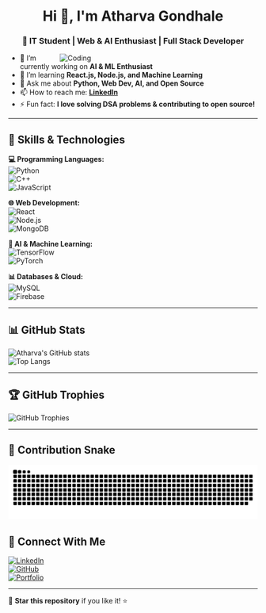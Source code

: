 <h1 align="center">Hi 👋, I'm Atharva Gondhale</h1>
<h3 align="center">🚀 IT Student | Web & AI Enthusiast | Full Stack Developer</h3>

<img align="right" alt="Coding" width="400" src="https://media.giphy.com/media/qgQUggAC3Pfv687qPC/giphy.gif">

- 🔭 I’m currently working on **AI & ML Enthusiast**  
- 🌱 I’m learning **React.js, Node.js, and Machine Learning**  
- 💬 Ask me about **Python, Web Dev, AI, and Open Source**  
- 📫 How to reach me: **[LinkedIn](https://linkedin.com/in/yourprofile)**  
- ⚡ Fun fact: **I love solving DSA problems & contributing to open source!**  

---

## 🚀 Skills & Technologies  

**💻 Programming Languages:**  
![Python](https://img.shields.io/badge/Python-3776AB?style=flat&logo=python&logoColor=white)  
![C++](https://img.shields.io/badge/C%2B%2B-00599C?style=flat&logo=c%2B%2B&logoColor=white)  
![JavaScript](https://img.shields.io/badge/JavaScript-F7DF1E?style=flat&logo=javascript&logoColor=black)  

**🌐 Web Development:**  
![React](https://img.shields.io/badge/React-61DAFB?style=flat&logo=react&logoColor=black)  
![Node.js](https://img.shields.io/badge/Node.js-339933?style=flat&logo=node.js&logoColor=white)  
![MongoDB](https://img.shields.io/badge/MongoDB-4EA94B?style=flat&logo=mongodb&logoColor=white)  

**🤖 AI & Machine Learning:**  
![TensorFlow](https://img.shields.io/badge/TensorFlow-FF6F00?style=flat&logo=tensorflow&logoColor=white)  
![PyTorch](https://img.shields.io/badge/PyTorch-EE4C2C?style=flat&logo=pytorch&logoColor=white)  

**📊 Databases & Cloud:**  
![MySQL](https://img.shields.io/badge/MySQL-4479A1?style=flat&logo=mysql&logoColor=white)  
![Firebase](https://img.shields.io/badge/Firebase-FFCA28?style=flat&logo=firebase&logoColor=black)  

---

## 📊 GitHub Stats  

![Atharva's GitHub stats](https://github-readme-stats.vercel.app/api?username=atharva9699&show_icons=true&theme=radical)  
![Top Langs](https://github-readme-stats.vercel.app/api/top-langs/?username=atharva9699&layout=compact&theme=radical)  

---

## 🏆 GitHub Trophies  

![GitHub Trophies](https://github-profile-trophy.vercel.app/?username=atharva9699&theme=radical&no-frame=false&no-bg=true&margin-w=4)  

---

## 🐍 Contribution Snake  

![Snake animation](https://raw.githubusercontent.com/atharva9699/aadi07/output/github-contribution-grid-snake.svg)

## 🚀 Connect With Me  

[![LinkedIn](https://img.shields.io/badge/LinkedIn-Connect-blue?style=flat&logo=linkedin)](https://linkedin.com/in/yourprofile)  
[![GitHub](https://img.shields.io/badge/GitHub-Follow-black?style=flat&logo=github)](https://github.com/atharva9699)  
[![Portfolio](https://img.shields.io/badge/Portfolio-Visit-green?style=flat)](https://yourportfolio.com)  

---

🌟 **Star this repository** if you like it! ⭐
